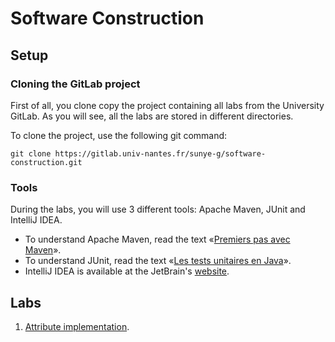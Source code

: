 # Software Construction

## Setup

### Cloning the GitLab project

First of all, you clone copy the project containing all labs from the University GitLab.
As you will see, all the labs are stored in different directories.

To clone the project, use the following git command:

```shell
git clone https://gitlab.univ-nantes.fr/sunye-g/software-construction.git
```

### Tools

During the labs, you will use 3 different tools: Apache Maven, JUnit and IntelliJ IDEA.

- To understand Apache Maven, read the text «[Premiers pas avec Maven](https://sunye.github.io/java/maven/2018/01/14/maven.html)».
- To understand JUnit, read the text «[Les tests unitaires en Java](https://openclassrooms.com/courses/les-tests-unitaires-en-java)».
- IntelliJ IDEA is available at the JetBrain's [website](https://www.jetbrains.com/idea/).


## Labs
  1. [Attribute implementation](attributes/).